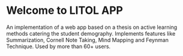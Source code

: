 # Welcome to LITOL APP

An implementation of a web app based on a thesis on active learning methods catering the student demography. Implements features like Summarization, Cornell Note Taking, Mind Mapping and Feynman Technique. Used by more than 60+ users.
